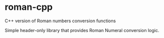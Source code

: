 roman-cpp
=========

C++ version of Roman numbers conversion functions

Simple header-only library that provides Roman Numeral conversion logic.